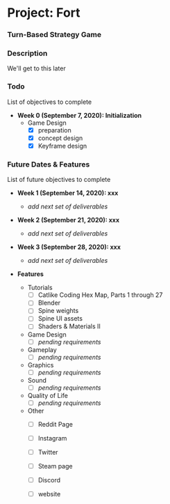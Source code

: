 # Project: Fort
### Turn-Based Strategy Game

### Description
We'll get to this later

### Todo
List of objectives to complete

- **Week 0 (September 7, 2020): Initialization**
	- Game Design
		- [x] preparation
		- [x] concept design
		- [x] Keyframe design

### Future Dates & Features
List of future objectives to complete

- **Week 1 (September 14, 2020): xxx**
	- *add next set of deliverables*

- **Week 2 (September 21, 2020): xxx**
	- *add next set of deliverables*

- **Week 3 (September 28, 2020): xxx**
	- *add next set of deliverables*

- **Features**
	- Tutorials
		- [ ] Catlike Coding Hex Map, Parts 1 through 27
		- [ ] Blender
		- [ ] Spine weights
		- [ ] Spine UI assets
		- [ ] Shaders & Materials II
	- Game Design
		- [ ] *pending requirements*
	- Gameplay
		- [ ] *pending requirements*
	- Graphics
		- [ ] *pending requirements*
	- Sound
		- [ ] *pending requirements*
	- Quality of Life
		- [ ] *pending requirements*
	- Other
		- [ ] Reddit Page
		- [ ] Instagram
		- [ ] Twitter
		- [ ] Steam page
		- [ ] Discord
		- [ ] website



